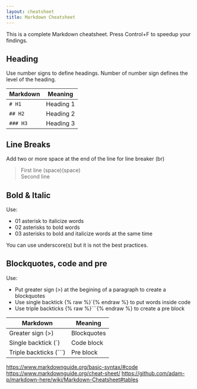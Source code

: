 ```yaml
---
layout: cheatsheet
title: Markdown Cheatsheet
---
```


This is a complete Markdown cheatsheet. Press Control+F to speedup your findings.

## Heading
Use number signs to define headings. Number of number sign defines the level of the heading.

| Markdown      |   Meaning     |
|---------------|---------------|
| `# H1`           | Heading 1     |
| `## H2`          | Heading 2     |
| `### H3`         | Heading 3     |

## Line Breaks
Add two or more space at the end of the line for line breaker (br)

> First line (space)(space)  
> Second line

## Bold & Italic
Use:
- 01 asterisk to italicize words  
- 02 asterisks to bold words  
- 03 asterisks to bold and italicize words at the same time  

You can use underscore(s) but it is not the best practices.

## Blockquotes, code and pre
Use:  
- Put greater sign (>) at the begining of a paragraph to create a blockquotes  
- Use single backtick {% raw %}`{% endraw %} to put words inside code  
- Use triple backticks {% raw %}```{% endraw %} to create a pre block  

| Markdown      | Meaning       |
|---------------|---------------|
| Greater sign (>)          | Blockquotes   |
| Single backtick (`)       | Code block    |
| Triple backticks (```)    | Pre block     |


https://www.markdownguide.org/basic-syntax/#code
https://www.markdownguide.org/cheat-sheet/
https://github.com/adam-p/markdown-here/wiki/Markdown-Cheatsheet#tables

